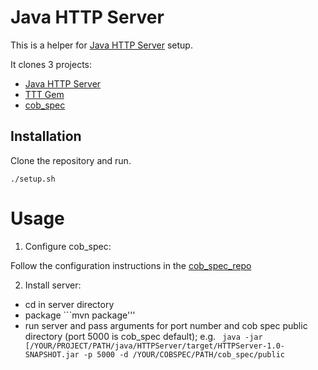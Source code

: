 # Java HTTP Server

This is a helper for [Java HTTP Server](https://github.com/andarcabrera/HTTPServer) setup.

It clones 3 projects:
- [Java HTTP Server](https://github.com/andarcabrera/HTTPServer)
- [TTT Gem](https://github.com/andarcabrera/tttj_gem)
- [cob_spec](https://github.com/8thlight/cob_spec)


## Installation
Clone the repository and run.

```./setup.sh```

# Usage

1. Configure cob_spec:

Follow the configuration instructions in the [cob_spec_repo](https://github.com/8thlight/cob_spec)

2. Install server:

- cd in server directory
- package ```mvn package'''
- run server and pass arguments for port number and cob spec public directory (port 5000 is cob_spec default); e.g. ``` java -jar [/YOUR/PROJECT/PATH/java/HTTPServer/target/HTTPServer-1.0-SNAPSHOT.jar -p 5000 -d /YOUR/COBSPEC/PATH/cob_spec/public```